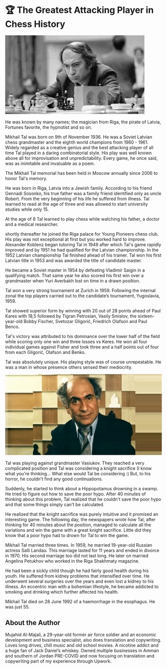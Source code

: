 # 🏆 The Greatest Attacking Player in Chess History

![chess](_static/images/mikhail-tal/mikhail_tal_1.jpeg)

He was known by many names; the magician from Riga, the pirate of Latvia, Fortunes favorite, the hypnotist and so on.

Mikhail Tal was born on 9th of November 1936. He was a Soviet Latvian chess grandmaster and the eighth world champions from 1960 - 1961. Widely regarded as a creative genius and the best attacking player of all time Tal played in a daring combinatorial style. His play was well known above all for improvisation and unpredictability. Every game, he once said, was as inimitable and invaluable as a poem.

The Mikhail Tal memorial has been held in Moscow annually since 2006 to honor Tal's memory.

He was born in Riga, Latvia into a Jewish family. According to his friend Gennadi Sosonko, his true father was a family friend identified only as uncle Robert. From the very beginning of his life he suffered from illness. Tal learned to read at the age of three and was allowed to start university studies while only 15.

At the age of 8 Tal learned to play chess while watching his father, a doctor and a medical researcher.

shortly thereafter he joined the Riga palace for Young Pioneers chess club. His play was not exceptional at first but you worked hard to improve. Alexander Koblenz began tutoring Tal in 1949 after which Tal's game rapidly improved and by 1951 he had qualified for the Latvian championship. In the 1952 Latvian championship Tal finished ahead of his trainer. Tal won his first Latvian title in 1953 and was awarded the title of candidate master.

He became a Soviet master in 1954 by defeating Vladimir Saigin in a qualifying match. That same year he also scored his first win over a grandmaster when Yuri Averbakh lost on time in a drawn position.

Tal won a very strong tournament at Zurich in 1959. Following the internal zonal the top players carried out to the candidate’s tournament, Yugoslavia, 1959.

Tal showed superior form by winning with 20 out of 28 points ahead of Paul Kares with 18,5 followed by Tigran Petrosian, Vasily Smislov, the sixteen-year-old Bobby Fischer, Svetozar Gligorić, Friedrich Olafson and Paul Benco.

Tal's victory was attributed to his dominance over the lower half of the field while scoring only one win and three losses vs Keres. He won all four individual games against Fisher and took three and a half points out of four from each Gligorić, Olafson and Benko.

Tal was absolutely unique. His playing style was of course unrepeatable. He was a man in whose presence others sensed their mediocrity.

![chess](_static/images/mikhail-tal/mikhail_tal_2.png)

Tal was playing against grandmaster Vasiukov. They reached a very complicated position and Tal was considering a knight sacrifice (I know what you're thinking... What else would Tal be considering :) But, to his horror, he couldn't find any good continuations.

Suddenly, he started to think about a Hippopotamus drowning in a swamp. He tried to figure out how to save the poor hypo. After 40 minutes of thinking about this problem, Tal realized that he couldn't save the poor hypo and that some things simply can't be calculated.

He realized that the knight sacrifice was purely intuitive and it promised an interesting game. The following day, the newspapers wrote how Tal, after thinking for 40 minutes about the position, managed to calculate all the variations and win the game with a great knight sacrifice. Little did they know that a poor hypo had to drown for Tal to win the game.

Mikhail Tal married three times. In 1959, he married 19-year-old Russian actress Salli Landau. This marriage lasted for 11 years and ended in divorce in 1970. His second marriage too did not last long. He later on married Angelina Petukhov who worked in the Riga Shakhmaty magazine.

He had been a sickly child though he had fairly good health during his youth. He suffered from kidney problems that intensified over time. He underwent several surgeries over the years and even lost a kidney to his illness. An eccentric man with a bohemian lifestyle, he became addicted to smoking and drinking which further affected his health.

Mikhail Tal died on 28 June 1992 of a haemorrhage in the esophagus. He was just 55.

## About the Author

Mujahid Al-Majali, a 29-year-old former air force soldier and an economic
development and business specialist, also does translation and copywriting.
Loves long drives, chill music and old school movies. A nicotine addict and a
huge fan of Jack Daniel’s whiskey. Owned multiple businesses in Amman and
southern of Jordan PRE-COVID and now focusing on translation and copywriting
part of my experience through Upwork.
